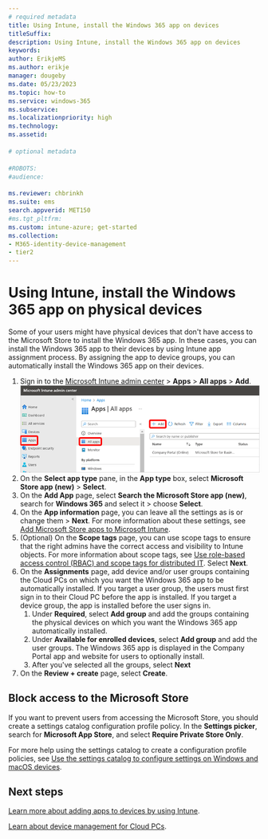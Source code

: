 ```yaml
---
# required metadata
title: Using Intune, install the Windows 365 app on devices
titleSuffix:
description: Using Intune, install the Windows 365 app on devices
keywords:
author: ErikjeMS  
ms.author: erikje
manager: dougeby
ms.date: 05/23/2023
ms.topic: how-to
ms.service: windows-365
ms.subservice:
ms.localizationpriority: high
ms.technology:
ms.assetid: 

# optional metadata

#ROBOTS:
#audience:

ms.reviewer: chbrinkh
ms.suite: ems
search.appverid: MET150
#ms.tgt_pltfrm:
ms.custom: intune-azure; get-started
ms.collection:
- M365-identity-device-management
- tier2
---
```


# Using Intune, install the Windows 365 app on physical devices

Some of your users might have physical devices that don't have access to the Microsoft Store to install the Windows 365 app. In these cases, you can install the Windows 365 app to their devices by using Intune app assignment process. By assigning the app to device groups, you can automatically install the Windows 365 app on their devices.

1. Sign in to the [Microsoft Intune admin center](https://go.microsoft.com/fwlink/?linkid=2109431) > **Apps** > **All apps** > **Add**.
    ![Screenshot of add an app](./media/install-windows-365-app-intune/add-app.png)
2. On the **Select app type** pane, in the **App type** box, select **Microsoft Store app (new)** > **Select**.
3. On the **Add App** page, select **Search the Microsoft Store app (new)**, search for **Windows 365** and select it > choose **Select**.
4. On the **App information** page, you can leave all the settings as is or change them > **Next**. For more information about these settings, see [Add Microsoft Store apps to Microsoft Intune](/mem/intune/apps/store-apps-microsoft).
5. (Optional) On the **Scope tags** page, you can use scope tags to ensure that the right admins have the correct access and visibility to Intune objects. For more information about scope tags, see [Use role-based access control (RBAC) and scope tags for distributed IT](/mem/intune/fundamentals/scope-tags). Select **Next**.
6. On the **Assignments** page, add device and/or user groups containing the Cloud PCs on which you want the Windows 365 app to be automatically installed. If you target a user group, the users must first sign in to their Cloud PC before the app is installed. If you target a device group, the app is installed before the user signs in.
    1. Under **Required**, select **Add group** and add the groups containing the physical devices on which you want the Windows 365 app automatically installed.
    2. Under **Available for enrolled devices**, select **Add group** and add the user groups. The Windows 365 app is displayed in the Company Portal app and website for users to optionally install.
    3. After you've selected all the groups, select **Next**
7. On the **Review + create** page, select **Create**.

## Block access to the Microsoft Store

If you want to prevent users from accessing the Microsoft Store, you should create a settings catalog configuration profile policy. In the **Settings picker**, search for **Microsoft App Store**, and select **Require Private Store Only**.

For more help using the settings catalog to create a configuration profile policies, see [Use the settings catalog to configure settings on Windows and macOS devices](/mem/intune/configuration/settings-catalog).

<!-- ########################## -->
## Next steps

[Learn more about adding apps to devices by using Intune](/mem/intune/apps/apps-add).

[Learn about device management for Cloud PCs](device-management-overview.md).
